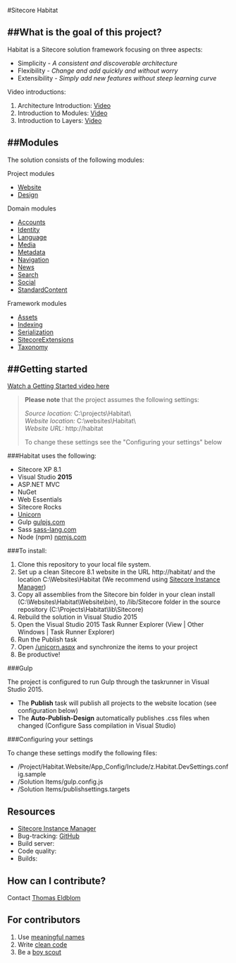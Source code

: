 #Sitecore Habitat

##What is the goal of this project?
--------------------------------
Habitat is a Sitecore solution framework focusing on three aspects:

* Simplicity - *A consistent and discoverable architecture*
* Flexibility - *Change and add quickly and without worry*
* Extensibility - *Simply add new features without steep learning curve*

Video introductions:  

1. Architecture Introduction: [Video](https://youtu.be/2CELqflPhm0)  
2. Introduction to Modules: [Video](https://youtu.be/DgPrikqFe4s)  
3. Introduction to Layers: [Video](https://youtu.be/XKLpTMuQT4Y)

##Modules
---------------
The solution consists of the following modules:

Project modules

* [Website](src/Project/Website/)  
* [Design](src/Project/Design/)

Domain modules

* [Accounts](src/Domain/Accounts/)
* [Identity](src/Domain/Identity/)
* [Language](src/Domain/Language/)
* [Media](src/Domain/Media/)
* [Metadata](src/Domain/Metadata/)
* [Navigation](src/Domain/Navigation/)
* [News](src/Domain/News/)
* [Search](src/Domain/Search/)
* [Social](src/Domain/Social/)
* [StandardContent](src/Domain/StandardContent/)

Framework modules

* [Assets](src/Framework/Assets/)
* [Indexing](src/Framework/Indexing/)
* [Serialization](src/Framework/Serialization/)
* [SitecoreExtensions](src/Framework/SitecoreExtensions/)
* [Taxonomy](src/Framework/Taxonomy/)

##Getting started
---------------

[Watch a Getting Started video here](https://youtu.be/SIh4bLGTaLE)

> **Please note** that the project assumes the following settings:
> 
> *Source location:* C:\projects\Habitat\  
> *Website location:* C:\websites\Habitat\  
> *Website URL:* http://habitat  
>
> To change these settings see the "Configuring your settings" below


###Habitat uses the following:

* Sitecore XP 8.1
* Visual Studio **2015**
* ASP.NET MVC
* NuGet
* Web Essentials
* Sitecore Rocks
* [Unicorn](https://github.com/kamsar/Unicorn)
* Gulp [gulpjs.com](http://gulpjs.com/)
* Sass [sass-lang.com](http://sass-lang.com/install)
* Node (npm) [npmjs.com](https://www.npmjs.com/)

###To install:

1.  Clone this repository to your local file system.
2.  Set up a clean Sitecore 8.1 website in the URL http://habitat/ and the location C:\Websites\Habitat (We recommend using [Sitecore Instance Manager](https://marketplace.sitecore.net/Modules/S/Sitecore_Instance_Manager.aspx))
3.  Copy all assemblies from the Sitecore bin folder in your clean install (C:\Websites\Habitat\Website\bin), to /lib/Sitecore folder in the source repository (C:\Projects\Habitat\lib\Sitecore)
4.  Rebuild the solution in Visual Studio 2015
5.  Open the Visual Studio 2015 Task Runner Explorer (View | Other Windows | Task Runner Explorer)
6.  Run the Publish task
7.  Open [/unicorn.aspx](http://habitat/unicorn.aspx) and synchronize the items to your project
8.  Be productive!

###Gulp

The project is configured to run Gulp through the taskrunner in Visual Studio 2015. 

* The **Publish** task will publish all projects to the website location (see configuration below)
* The **Auto-Publish-Design** automatically publishes .css files when changed (Configure Sass compilation in Visual Studio)

###Configuring your settings

To change these settings modify the following files:

* /Project/Habitat.Website/App_Config/Include/z.Habitat.DevSettings.config.sample  
* /Solution Items/gulp.config.js  
* /Solution Items/publishsettings.targets  

Resources
---------
-   [Sitecore Instance Manager](https://marketplace.sitecore.net/modules/sitecore_instance_manager.aspx)
-   Bug-tracking: [GitHub](https://github.com/Sitecore/Habitat/issues)
-   Build server:
-   Code quality:
-   Builds:

How can I contribute?
---------------------

Contact [Thomas Eldblom](mailto:the@sitecore.net)

For contributors
----------------

1. Use [meaningful names](http://blog.goyello.com/2013/05/17/express-names-in-code-bad-vs-clean/)
2. Write [clean code](http://www.amazon.com/Clean-Code-Handbook-Software-Craftsmanship/dp/0132350882)
3. Be a [boy scout](http://deviq.com/boy-scout-rule/)
